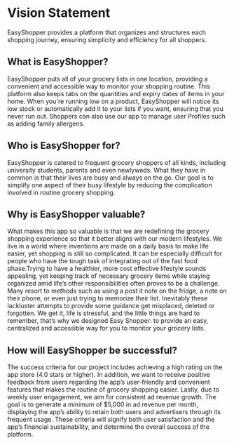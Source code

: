 # Vision Statement
EasyShopper provides a platform that organizes and structures each shopping journey, ensuring simplicity and efficiency for all shoppers. 

## What is EasyShopper? 
EasyShopper puts all of your grocery lists in one location, providing a convenient and accessible way to monitor your shopping routine. This platform also keeps tabs on the quantities and expiry dates of items in your home. When you're running low on a product, EasyShopper will notice its low stock or automatically add it to your lists if you want, ensuring that you never run out. Shoppers can also use our app to manage user Profiles such as adding family allergens.

## Who is EasyShopper for? 
EasyShopper is catered to frequent grocery shoppers of all kinds, including university students, parents and even newlyweds. What they have in common is that their lives are busy and always on the go. Our goal is to simplify one aspect of their busy lifestyle by reducing the complication involved in routine grocery shopping.

## Why is EasyShopper valuable?
What makes this app so valuable is that we are redefining the grocery shopping experience so that it better aligns with our modern lifestyles. We live in a world where inventions are made on a daily basis to make life easier, yet shopping is still so complicated. It can be especially difficult for people who have the tough task of integrating out of the fast food phase.Trying to have a healthier, more cost effective lifestyle sounds appealing, yet keeping track of necessary grocery items while staying organized amid life’s other responsibilities often proves to be a challenge. Many resort to methods such as using a post it note on the fridge, a note on their phone, or even just trying to memorize their list. Inevitably these lackluster attempts to provide some guidance get misplaced, deleted or forgotten. We get it, life is stressful, and the little things are hard to remember, that’s why we designed Easy Shopper: to provide an easy, centralized and accessible way for you to monitor your grocery lists. 

## How will EasyShopper be successful?
The success criteria for our project includes achieving a high rating on the app store (4.0 stars or higher). In addition, we want to receive positive feedback from users regarding the app’s user-friendly and convenient features that makes the routine of grocery shopping easier. Lastly, due to weekly user engagement, we aim for consistent ad revenue growth. The goal is to generate a minimum of $5,000 in ad revenue per month, displaying the app’s ability to retain both users and advertisers through its frequent usage. These criteria will signify both user satisfaction and the app’s financial sustainability, and determine the overall success of the platform.
